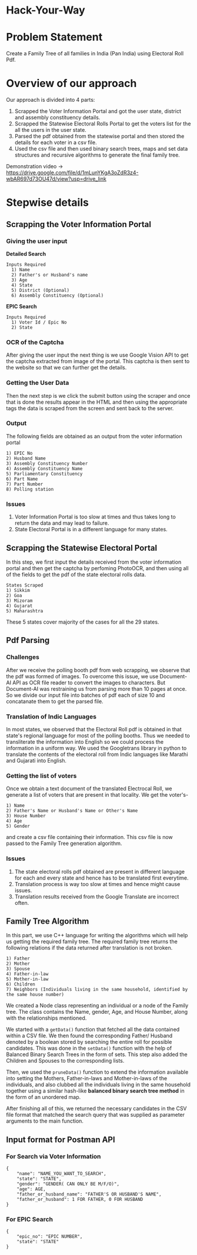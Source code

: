 # Hack-Your-Way

# Problem Statement

Create a Family Tree of all families in India (Pan India) using Electoral Roll Pdf.

# Overview of our approach

Our approach is divided into 4 parts:
1) Scrapped the Voter Information Portal and got the user state, district and assembly constituency details.
2) Scrapped the Statewise Electoral Rolls Portal to get the voters list for the all the users in the user state. 
3) Parsed the pdf obtained from the statewise portal and then stored the details for each voter in a csv file.
4) Used the csv file and then used binary search trees, maps and set data structures and recursive algorithms to generate the final family tree.

Demonstration video -> https://drive.google.com/file/d/1mLunYKgA3oZdR3z4-wbAR697d73OU47d/view?usp=drive_link

# Stepwise details

## Scrapping the Voter Information Portal
### Giving the user input

  **Detailed Search**
      
    Inputs Required
      1) Name
      2) Father's or Husband's name
      3) Age
      4) State
      5) District (Optional)
      6) Assembly Constituency (Optional)
        
  **EPIC Search**
    
    Inputs Required
      1) Voter Id / Epic No 
      2) State
      
### OCR of the Captcha
After giving the user input the next thing is we use Google Vision API to get the captcha extracted from image of the portal. This captcha is then sent to the website so that we can further get the details.

### Getting the User Data
Then the next step is we click the submit button using the scraper and once that is done the results appear in the HTML and then using the appropriate tags the data is scraped from the screen and sent back to the server.

### Output
The following fields are obtained as an output from the voter information portal
```
1) EPIC No
2) Husband Name
3) Assembly Constituency Number
4) Assembly Constituency Name
5) Parliamentary Constituency
6) Part Name
7) Part Number
8) Polling station
```

### Issues
1) Voter Information Portal is too slow at times and thus takes long to return the data and may lead to failure.
2) State Electoral Portal is in a different language for many states.

## Scrapping the Statewise Electoral Portal
In this step, we first input the details received from the voter information portal and then get the captcha by perfoming PhotoOCR, and then using all of the fields to get the pdf of the state electoral rolls data. 
```
States Scraped
1) Sikkim 
2) Goa
3) Mizoram
4) Gujarat
5) Maharashtra
```

These 5 states cover majority of the cases for all the 29 states.

## Pdf Parsing

### Challenges 

After we receive the polling booth pdf from web scrapping, we observe that the pdf was formed of images. To overcome this issue, we use Document-AI API as OCR file
reader to convert the images to characters. But Document-AI was restraining us from parsing more than 10 pages at once. So we divide our input file into batches of pdf
each of size 10 and concatanate them to get the parsed file.

### Translation of Indic Languages

In most states, we observed that the Electoral Roll pdf is obtained in that state's regional language for most of the polling booths. Thus we needed to transliterate
the information into English so we could process the information in a uniform way. We used the Googletrans library in python to translate the contents of the electoral
roll from Indic languages like Marathi and Gujarati into English.

### Getting the list of voters

Once we obtain a text document of the translated Electrocal Roll, we generate a list of voters that are present in that locality. We get the voter's-
```
1) Name
2) Father's Name or Husband's Name or Other's Name
3) House Number
4) Age
5) Gender
```

and create a csv file containing their information. This csv file is now passed to the Family Tree generation algorithm.

### Issues
1) The state electoral rolls pdf obtained are present in different language for each and every state and hence has to be translated first everytime.
2) Translation process is way too slow at times and hence might cause issues.
3) Translation results received from the Google Translate are incorrect often.

## Family Tree Algorithm
In this part, we use C++ language for writing the algorithms which will help us getting the required family tree. The required family tree returns the following relations if the data returned after translation is not broken.
```
1) Father
2) Mother
3) Spouse
4) Father-in-law
5) Mother-in-law
6) Children
7) Neighbors (Individuals living in the same household, identified by the same house number)
```
We created a Node class representing an individual or a node of the Family tree. The class contains the Name, gender, Age, and House Number, along with the relationships mentioned.


We started with a ``getData()`` function that fetched all the data contained within a CSV file. We then found the corresponding Father/ Husband denoted by a boolean stored by searching the entire roll for possible candidates. This was done in the ``setData()`` function with the help of Balanced Binary Search Trees in the form of sets. This step also added the Children and Spouses to the corresponding lists.

 Then, we used the ``pruneData()`` function to extend the information available into setting the Mothers, Father-in-laws and Mother-in-laws of the individuals, and also clubbed all the individuals living in the same household together using a similar hash-like **balanced binary search tree method** in the form of an unordered map.  

After finishing all of this, we returned the necessary candidates in the CSV file format that matched the search query that was supplied as parameter arguments to the main function.

## Input format for Postman API

### For Search via Voter Information
```
{
    "name": "NAME_YOU_WANT_TO_SEARCH",
    "state": "STATE",
    "gender": "GENDER( CAN ONLY BE M/F/O)",
    "age": AGE,
    "father_or_husband_name": "FATHER'S OR HUSBAND'S NAME",
    "father_or_husband": 1 FOR FATHER, 0 FOR HUSBAND
}
```

### For EPIC Search
```
{
    "epic_no": "EPIC NUMBER",
    "state": "STATE"
}
```
